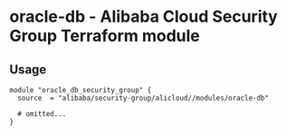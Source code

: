 # oracle-db - Alibaba Cloud Security Group Terraform module

## Usage

```hcl
module "oracle_db_security_group" {
  source  = "alibaba/security-group/alicloud//modules/oracle-db"

  # omitted...
}
```

<!-- BEGINNING OF PRE-COMMIT-TERRAFORM DOCS HOOK -->
<!-- END OF PRE-COMMIT-TERRAFORM DOCS HOOK -->
